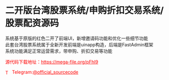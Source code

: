 # 二开版台湾股票系统/申购折扣交易系统/股票配资源码

系统基于原版的红色二开了前端UI，新增邀请码功能和优化一些细节功能<br>此套台湾股票系统属于全新开发前端是uinapp构造，后端是FastAdmin框架<br>系统功能满足正常运营需求，带申购、折扣交易等功能<br>


<p style="color: red;">源代码下载地址：<a href="https://mega-file.org/pFhI9" style="color: red;">https://mega-file.org/pFhI9</a></p><p style="color: red;"><img src="https://cdn-icons-png.flaticon.com/512/2111/2111646.png" alt="Telegram Icon" style="width: 16px; vertical-align: middle; margin-right: 5px;">Telegram:<a href="https://t.me/official_sourcecode" style="color: red;">@official_sourcecode</a></p>